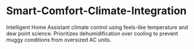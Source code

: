 # Smart-Comfort-Climate-Integration
Intelligent Home Assistant climate control using feels-like temperature and dew point science. Prioritizes dehumidification over cooling to prevent muggy conditions from oversized AC units.
